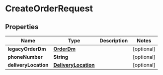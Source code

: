 
# CreateOrderRequest

## Properties
Name | Type | Description | Notes
------------ | ------------- | ------------- | -------------
**legacyOrderDm** | [**OrderDm**](OrderDm.md) |  |  [optional]
**phoneNumber** | **String** |  |  [optional]
**deliveryLocation** | [**DeliveryLocation**](DeliveryLocation.md) |  |  [optional]



